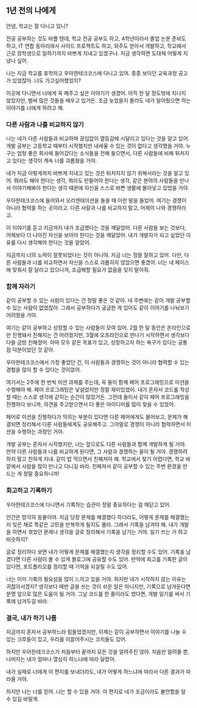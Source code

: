 ## 1년 전의 나에게

안녕, 학교는 잘 다니고 있니?

전공 공부하는 것도 바쁠 텐데, 학교 전공 공부도 하고, 4학년이라서 졸업 논문 준비도 하고, IT 연합 동아리에서 사이드 프로젝트도 하고, 외주도 받아서 개발하고, 학교에서 근로 장학생으로 일하기까지 바쁘게 지내고 있겠구나. 지금 생각하면 도대체 어떻게 지냈나 싶어.

나는 지금 학교를 휴학하고 우아한테크코스에 다니고 있어. 종종 보이던 교육과정 공고가 있었잖아. 너도 가고싶어했었지?

이곳에 다니면서 너에게 꼭 해주고 싶은 이야기가 생겼어. 아직 한 달 정도밖에 지나지 않았지만, 벌써 많은 것들을 배우고 있거든. 조금 늦었을지 몰라도 네가 알아뒀으면 하는 이야기를 너에게 하려고 해.

### 다른 사람과 나를 비교하지 않기

나는 네가 다른 사람들과 비교하며 끊임없이 열등감에 시달리고 있다는 것을 알고 있어. 개발 공부는 고등학교 때부터 시작했지만 내세울 수 있는 것이 없다고 생각했을 거야. 누구는 엄청 좋은 회사에 들어갔다는 소식들을 전해 들으면서, 다른 사람들에 비해 뒤처지고 있다는 생각이 계속 너를 괴롭혔을 거야.

네가 지금 이렇게까지 바쁘게 지내고 있는 것은 뒤처지지 않기 위해서라는 것을 알고 있어. 뭐라도 해야 한다는 생각, 뭐라도 만들어야 한다는 생각, 같은 분야의 사람들을 만나서 이야기해봐야 한다는 생각 때문에 자신을 스스로 바쁜 생활에 몰아넣고 있었을 거야.

우아한테크코스에 들어와서 오리엔테이션을 들을 때 이런 말을 들었어. 여기는 경쟁이 아니라 협력을 하는 곳이라고. 다른 사람과 나를 비교하지 말고, 어제의 나와 경쟁하라고.

이 이야기를 듣고 지금까지 내가 조급했다는 것을 깨달았어. 다른 사람을 보는 것보다, 어제보다 더 나아진 자신을 보아야 한다는 것을 깨달았어. 내가 개발자가 되고 싶었던 이유를 다시 생각해야 한다는 것을 알았어.

지금까지 너의 노력이 잘못되었다는 것이 아니야. 지금 너는 정말 잘하고 있어. 다만, 다른 사람들과 너를 비교하면서 자신을 스스로 괴롭히지 않았으면 좋겠어. 너는 네 페이스에 맞춰서 잘 달리고 있으니까, 조급해할 필요가 없음을 잊지 말아줘.

### 함께 자라기

같이 공부할 수 있는 사람이 있다는 건 정말 좋은 것 같아. 네 주변에는 같이 개발 공부할 수 있는 사람이 없었잖아. 그래서 공부하다가 궁금한 게 있어도 같이 이야기를 나눠보기 어려웠을 거야.

여기는 같이 공부하고 성장할 수 있는 사람들이 모여 있어. 2월 한 달 동안은 온라인으로만 진행돼서 친해지는 건 어려웠지만, 3월에 오프라인으로 만나기 시작하면서 생각보다 다들 금방 친해졌어. 아마 모두 같은 목표가 있고, 성장하고자 하는 욕구가 있다는 공통점 덕분이었던 것 같아.

우아한테크코스에서 가장 좋았던 건, 이 사람들과 경쟁하는 것이 아니라 협력할 수 있는 경험을 많이 할 수 있다는 것이었어.

여기서는 2주에 한 번씩 미션 과제를 주는데, 꼭 둘이 함께 페어 프로그래밍으로 미션을 수행해야 해. 페어 프로그래밍은 낯설었지만 정말 재미있었어. 내가 혼자서 코드를 작성할 때는 스스로 생각에 갇히는 순간이 많았거든. 그런데 둘이서 같이 페어 프로그래밍을 진행하다 보니까, 의견을 주고받으면서 더 좋은 아이디어를 많이 찾을 수 있었어.

페어로 미션을 진행하다가 막히는 부분이 있다면 다른 페어에게도 물어보고, 문제가 해결되면 정리해서 다른 사람들에게도 공유해주고. 그야말로 경쟁이 아니라 협력하면서 미션을 수행하는 과정인 거야.

개발 공부는 혼자서 시작했지만, 너는 앞으로도 다른 사람들과 함께 개발하게 될 거야. 만약 다른 사람들과 나를 비교하게 된다면, 그 사람과 경쟁하는 꼴이 될 거야. 경쟁하려 하지 말고 친하게 지내. 같이 밥 먹으면서 친해져야 해. 학교에서 찾기 어렵다면, 학교 바깥에서 사람을 많이 만나고 다니길 바라. 친해져서 같이 공부할 수 있는 주변 환경을 만드는 게 정말 중요하니까!

### 회고하고 기록하기

우아한테크코스에 다니면서 기록하는 습관이 정말 중요하다는 걸 깨닫고 있어.

인간은 망각의 동물이야. 지금 당장 문제를 해결했다 하더라도, 어떻게 문제를 해결했는지 잊은 채로 똑같은 고민을 반복하게 될지도 몰라. 그래서 기록을 남겨야 해. 내가 개발을 하면서 겪었던 문제나 생각을 글로 정리해서 기록을 남기는 거야. 일기 쓰는 거 하고 비슷하지?

글로 정리하다 보면 내가 어떻게 문제를 해결했는지 생각을 정리할 수도 있어. 기록을 남겼다면 다른 사람이 볼 수 있게 블로그에 공유할 수도 있어. 만약에 회고를 기록한 글이 있다면, 포트폴리오를 정리할 때 기억을 되살릴 수도 있어.

너는 이미 기록의 필요성을 많이 느끼고 있을 거야. 하지만 네가 시작하지 않는 이유는 귀찮아서겠지? 생각보다 매번 글을 쓰는 것이 쉬운 일은 아니지만, 기록으로 남겨둔다면 분명 앞으로 많은 도움이 될 거야. 그날 코드를 한 줄이라도 썼다면, 개발 일기를 써서 기록에 남겨두길 바라.

### 결국, 내가 하기 나름

지금까지 혼자서 공부하느라 힘들었겠지만, 이제는 같이 공부하면서 이야기를 나눌 수 있는 크루들이 있고, 우리를 이끌어주시는 코치들도 있어.

하지만 우아한테크코스가 처음부터 끝까지 모든 것을 알려주진 않아. 처음만 알려줄 뿐, 나머지는 내가 얼마나 열심히 하느냐에 따라 달렸어.

내가 실제로 너에게 이 편지를 보내더라도, 네가 어떻게 하느냐에 따라서 다른 결과가 따라올 거야.

하지만 나는 너를 믿어. 너는 할 수 있을 거야. 이 편지로 네가 조금이라도 불안함을 덜 수 있길 바랄게.
